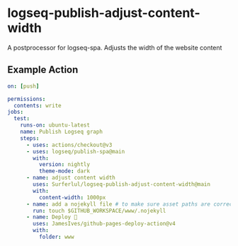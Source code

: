 # logseq-publish-adjust-content-width
A postprocessor for logseq-spa. Adjusts the width of the website content

## Example Action
```yaml
on: [push]

permissions:
  contents: write
jobs:
  test:
    runs-on: ubuntu-latest
    name: Publish Logseq graph
    steps:
      - uses: actions/checkout@v3
      - uses: logseq/publish-spa@main
        with:
          version: nightly
          theme-mode: dark
      - name: adjust content width
        uses: Surferlul/logseq-publish-adjust-content-width@main
        with:
          content-width: 1000px
      - name: add a nojekyll file # to make sure asset paths are correctly identified
        run: touch $GITHUB_WORKSPACE/www/.nojekyll
      - name: Deploy 🚀
        uses: JamesIves/github-pages-deploy-action@v4
        with:
          folder: www
```

